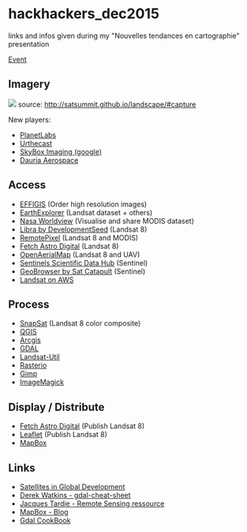 # hackhackers_dec2015
links and infos given during my "Nouvelles tendances en cartographie" presentation

[Event](http://www.meetup.com/fr/HacksHackersMontreal/events/227012288/)

Imagery
-------
![](http://remotepixel.ca/img/respercost.png)
source: http://satsummit.github.io/landscape/#capture

New players:
- [PlanetLabs](https://www.planet.com)
- [Urthecast](https://www.urthecast.com)
- [SkyBox Imaging (google)](http://www.skyboximaging.com)
- [Dauria Aerospace](http://dauria.ru)

Access
-------
- [EFFIGIS](http://effigis.com/solutions/satellite-images/) (Order high resolution images)
- [EarthExplorer](http://earthexplorer.usgs.gov) (Landsat dataset + others)
- [Nasa Worldview](https://earthdata.nasa.gov/labs/worldview/) (Visualise and share MODIS dataset)
- [Libra by DevelopmentSeed](http://libra.developmentseed.org) (Landsat 8)
- [RemotePixel](http://remotepixel.ca) (Landsat 8 and MODIS)
- [Fetch Astro Digital](https://fetch.astrodigital.com) (Landsat 8)
- [OpenAerialMap](http://openaerialmap.org) (Landsat 8 and UAV)
- [Sentinels Scientific Data Hub](https://scihub.esa.int) (Sentinel)
- [GeoBrowser by Sat Catapult](https://geobrowser.satapps.org) (Sentinel)
- [Landsat on AWS](https://aws.amazon.com/fr/public-data-sets/landsat/)

Process
-------
- [SnapSat](http://snapsat.org) (Landsat 8 color composite)
- [QGIS](http://snapsat.org)
- [Arcgis](http://snapsat.org)
- [GDAL](http://snapsat.org)
- [Landsat-Util](http://snapsat.org)
- [Rasterio](http://snapsat.org)
- [Gimp](http://snapsat.org)
- [ImageMagick](http://snapsat.org)

Display / Distribute
-------
- [Fetch Astro Digital](https://fetch.astrodigital.com) (Publish Landsat 8)
- [Leaflet](https://fetch.astrodigital.com) (Publish Landsat 8)
- [MapBox](https://www.mapbox.com)

Links
-------
- [Satellites in Global Development](http://satsummit.github.io/landscape/) 
- [Derek Watkins - gdal-cheat-sheet](https://github.com/dwtkns/gdal-cheat-sheet)
- [Jacques Tardie - Remote Sensing ressource](https://github.com/jacquestardie/remote)
- [MapBox - Blog](https://www.mapbox.com/blog/)
- [Gdal CookBook](https://pcjericks.github.io/py-gdalogr-cookbook/raster_layers.html)
